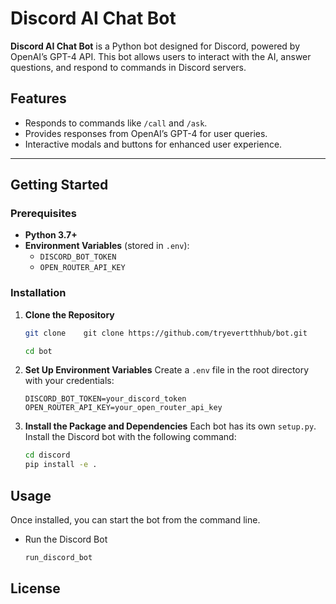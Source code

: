 # Discord AI Chat Bot

**Discord AI Chat Bot** is a Python bot designed for Discord, powered by OpenAI’s GPT-4 API. This bot allows users to interact with the AI, answer questions, and respond to commands in Discord servers.

## Features

- Responds to commands like `/call` and `/ask`.
- Provides responses from OpenAI’s GPT-4 for user queries.
- Interactive modals and buttons for enhanced user experience.

---

## Getting Started

### Prerequisites

- **Python 3.7+**
- **Environment Variables** (stored in `.env`):
  - `DISCORD_BOT_TOKEN`
  - `OPEN_ROUTER_API_KEY`

### Installation

1. **Clone the Repository**

   ```bash
   git clone    git clone https://github.com/tryevertthhub/bot.git

   cd bot

   ```
2. **Set Up Environment Variables**
Create a `.env` file in the root directory with your credentials:

    ```plaintext
    DISCORD_BOT_TOKEN=your_discord_token
    OPEN_ROUTER_API_KEY=your_open_router_api_key
    ```
3. **Install the Package and Dependencies**
Each bot has its own `setup.py`. Install the Discord bot with the following command:
    ```bash
    cd discord
    pip install -e .
    ```

## Usage
Once installed, you can start the bot from the command line.

-  Run the Discord Bot
    ```bash
    run_discord_bot
    ```
## License